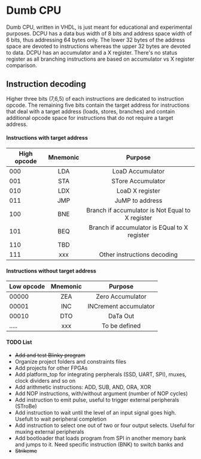 # Dumb CPU #

Dumb CPU, written in VHDL, is just meant for educational and experimental purposes.
DCPU has a data bus width of 8 bits and address space width of 6 bits, thus addressing 64 bytes only.
The lower 32 bytes of the address space are devoted to instructions whereas the upper 32 bytes are devoted to data.
DCPU has an accumulator and a X register. There's no status register as all branching instructions are based on accumulator vs X register comparison.


## Instruction decoding ##
Higher three bits (7,6,5) of each instructions are dedicated to instruction opcode. The remaining five bits contain the target address for instructions that deal with a target address (loads, stores, branches) and contain additional opcode space for instructions that do not require a target address.

#### Instructions with target address ####

| High opcode | Mnemonic |                         Purpose                     |
|-------------|:--------:|:---------------------------------------------------:|
|     000     |    LDA   | LoaD Accumulator                                    |
|     001     |    STA   | STore Accumulator                                   |
|     010     |    LDX   | LoaD X register                                     |
|     011     |    JMP   | JuMP to address                                     |
|     100     |    BNE   | Branch if accumulator is Not Equal to X register    |
|     101     |    BEQ   | Branch if accumulator is EQual to X register        |
|     110     |    TBD   |                                                     |
|     111     |    xxx   | Other instructions decoding                         |

#### Instructions without target address ####

| Low opcode | Mnemonic |                         Purpose                     |
|------------|:--------:|:---------------------------------------------------:|
|   00000    |   ZEA    | Zero Accumulator                                    |
|   00001    |   INC    | INCrement accumulator                               |
|   00010    |   DTO    | DaTa Out                                            |
|   .....    |   xxx    | To be defined                                       |


#### TODO List ###
* <s>Add and test Blinky program</s>
* Organize project folders and constraints files
* Add projects for other FPGAs
* Add platform_top for integrating perpherals (SSD, UART, SPI), muxes, clock dividers and so on
* Add arithmetic instructions: ADD, SUB, AND, ORA, XOR
* Add NOP instructions, with/without argument (number of NOP cycles)
* Add instruction to emit pulse, useful to trigger external peripherals (STroBe)
* Add instruction to wait until the level of an input signal goes high. Usefult to wait peripheral completion
* Add instruction to select one out of two or four output selects. Useful for muxing external peripherals
* Add bootloader that loads program from SPI in another memory bank and jumps to it. Need specific instruction (BNK) to switch banks and
* <s> Strikeme </s>
